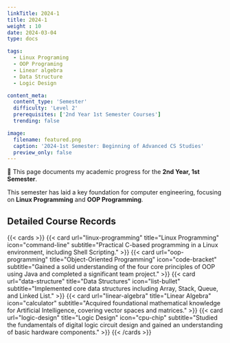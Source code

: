 ```yaml
---
linkTitle: 2024-1
title: 2024-1
weight : 10
date: 2024-03-04
type: docs

tags:
  - Linux Programing
  - OOP Programing
  - Linear algebra
  - Data Structure
  - Logic Design

content_meta:
  content_type: 'Semester'
  difficulty: 'Level 2'
  prerequisites: ['2nd Year 1st Semester Courses']
  trending: false

image:
  filename: featured.png 
  caption: '2024-1st Semester: Beginning of Advanced CS Studies'
  preview_only: false
---
```


👋 This page documents my academic progress for the **2nd Year, 1st Semester**.

This semester has laid a key foundation for computer engineering, focusing on **Linux Programming** and **OOP Programming**.
## Detailed Course Records

{{< cards >}}
  {{< card url="linux-programming" title="Linux Programming" icon="command-line" subtitle="Practical C-based programming in a Linux environment, including Shell Scripting." >}}
  {{< card url="oop-programming" title="Object-Oriented Programming" icon="code-bracket" subtitle="Gained a solid understanding of the four core principles of OOP using Java and completed a significant team project." >}}
  {{< card url="data-structure" title="Data Structures" icon="list-bullet" subtitle="Implemented core data structures including Array, Stack, Queue, and Linked List." >}}
  {{< card url="linear-algebra" title="Linear Algebra" icon="calculator" subtitle="Acquired foundational mathematical knowledge for Artificial Intelligence, covering vector spaces and matrices." >}}
  {{< card url="logic-design" title="Logic Design" icon="cpu-chip" subtitle="Studied the fundamentals of digital logic circuit design and gained an understanding of basic hardware components." >}}
{{< /cards >}}